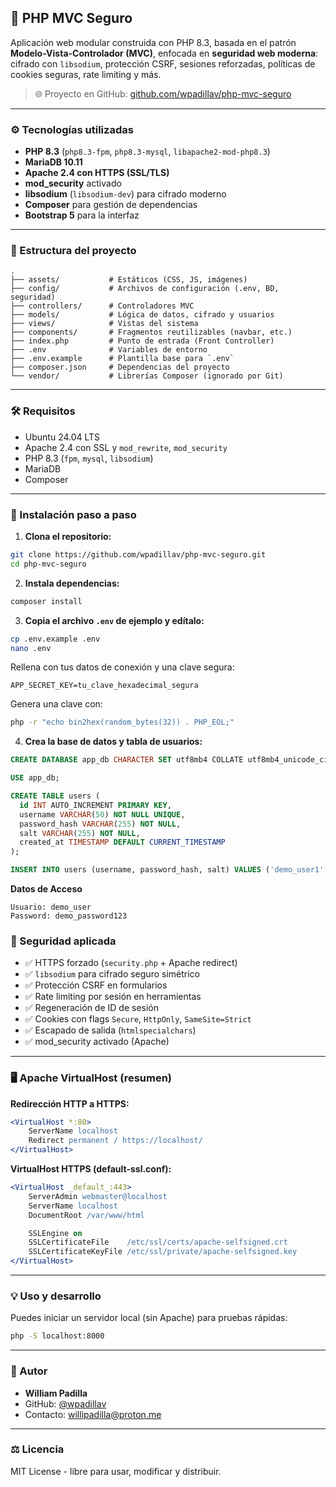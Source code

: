 ## 🔐 PHP MVC Seguro

Aplicación web modular construida con PHP 8.3, basada en el patrón **Modelo-Vista-Controlador (MVC)**, enfocada en **seguridad web moderna**: cifrado con `libsodium`, protección CSRF, sesiones reforzadas, políticas de cookies seguras, rate limiting y más.

> 🌐 Proyecto en GitHub: [github.com/wpadillav/php-mvc-seguro](https://github.com/wpadillav/php-mvc-seguro)

---

### ⚙️ Tecnologías utilizadas

* **PHP 8.3** (`php8.3-fpm`, `php8.3-mysql`, `libapache2-mod-php8.3`)
* **MariaDB 10.11**
* **Apache 2.4 con HTTPS (SSL/TLS)**
* **mod\_security** activado
* **libsodium** (`libsodium-dev`) para cifrado moderno
* **Composer** para gestión de dependencias
* **Bootstrap 5** para la interfaz

---

### 📁 Estructura del proyecto

```
.
├── assets/           # Estáticos (CSS, JS, imágenes)
├── config/           # Archivos de configuración (.env, BD, seguridad)
├── controllers/      # Controladores MVC
├── models/           # Lógica de datos, cifrado y usuarios
├── views/            # Vistas del sistema
├── components/       # Fragmentos reutilizables (navbar, etc.)
├── index.php         # Punto de entrada (Front Controller)
├── .env              # Variables de entorno
├── .env.example      # Plantilla base para `.env`
├── composer.json     # Dependencias del proyecto
└── vendor/           # Librerías Composer (ignorado por Git)
```

---

### 🛠 Requisitos

* Ubuntu 24.04 LTS
* Apache 2.4 con SSL y `mod_rewrite`, `mod_security`
* PHP 8.3 (`fpm`, `mysql`, `libsodium`)
* MariaDB
* Composer

---

### 🚀 Instalación paso a paso

1. **Clona el repositorio:**

```bash
git clone https://github.com/wpadillav/php-mvc-seguro.git
cd php-mvc-seguro
```

2. **Instala dependencias:**

```bash
composer install
```

3. **Copia el archivo `.env` de ejemplo y edítalo:**

```bash
cp .env.example .env
nano .env
```

Rellena con tus datos de conexión y una clave segura:

```env
APP_SECRET_KEY=tu_clave_hexadecimal_segura
```

Genera una clave con:

```bash
php -r "echo bin2hex(random_bytes(32)) . PHP_EOL;"
```

4. **Crea la base de datos y tabla de usuarios:**

```sql
CREATE DATABASE app_db CHARACTER SET utf8mb4 COLLATE utf8mb4_unicode_ci;

USE app_db;

CREATE TABLE users (
  id INT AUTO_INCREMENT PRIMARY KEY,
  username VARCHAR(50) NOT NULL UNIQUE,
  password_hash VARCHAR(255) NOT NULL,
  salt VARCHAR(255) NOT NULL,
  created_at TIMESTAMP DEFAULT CURRENT_TIMESTAMP
);

INSERT INTO users (username, password_hash, salt) VALUES ('demo_user1', '283dfa5977c8cfe8c881405e33f576d5', 'c8ad2a055b0067efd43c1eb873606bb06f16b548531b970c771b1aab4172f038');
```

**Datos de Acceso**

```
Usuario: demo_user
Password: demo_password123
```

### 🔐 Seguridad aplicada

* ✅ HTTPS forzado (`security.php` + Apache redirect)
* ✅ `libsodium` para cifrado seguro simétrico
* ✅ Protección CSRF en formularios
* ✅ Rate limiting por sesión en herramientas
* ✅ Regeneración de ID de sesión
* ✅ Cookies con flags `Secure`, `HttpOnly`, `SameSite=Strict`
* ✅ Escapado de salida (`htmlspecialchars`)
* ✅ mod\_security activado (Apache)

---

### 🖥️ Apache VirtualHost (resumen)

**Redirección HTTP a HTTPS:**

```apache
<VirtualHost *:80>
    ServerName localhost
    Redirect permanent / https://localhost/
</VirtualHost>
```

**VirtualHost HTTPS (default-ssl.conf):**

```apache
<VirtualHost _default_:443>
    ServerAdmin webmaster@localhost
    ServerName localhost
    DocumentRoot /var/www/html

    SSLEngine on
    SSLCertificateFile    /etc/ssl/certs/apache-selfsigned.crt
    SSLCertificateKeyFile /etc/ssl/private/apache-selfsigned.key
</VirtualHost>
```

---

### 💡 Uso y desarrollo

Puedes iniciar un servidor local (sin Apache) para pruebas rápidas:

```bash
php -S localhost:8000
```

---

### 👤 Autor

* **William Padilla**
* GitHub: [@wpadillav](https://github.com/wpadillav)
* Contacto: [willipadilla@proton.me](mailto:willipadilla@proton.me)

---

### ⚖️ Licencia

MIT License - libre para usar, modificar y distribuir.
